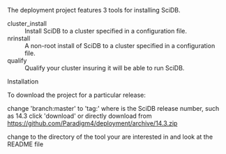 The deployment project features 3 tools for installing SciDB.

<dl>
<dt>cluster_install</dt>
<dd>Install SciDB to a cluster specified in a configuration file.</dd>
<dt>nrinstall</dt>
<dd>A non-root install of SciDB to a cluster specified in a configuration file.</dd>
<dt>qualify</dt>
<dd>Qualify your cluster insuring it will be able to run SciDB.</dd>
<dl>
Installation

To download the project for a particular release:

change 'branch:master' to 'tag:<release>'
       where <release> is the SciDB release number, such as 14.3
click 'download' or directly download from https://github.com/Paradigm4/deployment/archive/14.3.zip

change to the directory of the tool your are interested in and look at the README file
